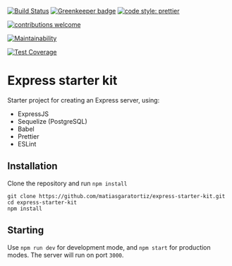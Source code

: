 [![Build Status](https://travis-ci.com/matiasgaratortiz/express-starter-kit.svg?branch=master)](https://travis-ci.com/matiasgaratortiz/express-starter-kit)
[![Greenkeeper badge](https://badges.greenkeeper.io/matiasgaratortiz/express-starter-kit.svg)](https://greenkeeper.io/)
[![code style: prettier](https://img.shields.io/badge/code_style-prettier-ff69b4.svg?style=flat)](https://github.com/prettier/prettier)

[![contributions welcome](https://img.shields.io/badge/contributions-welcome-brightgreen.svg?style=flat)](https://github.com/matiasgaratortiz/express-starter-kit/issues)

[![Maintainability](https://api.codeclimate.com/v1/badges/202e3d0d1d7c443c0d52/maintainability)](https://codeclimate.com/github/matiasgaratortiz/express-starter-kit/maintainability)

[![Test Coverage](https://api.codeclimate.com/v1/badges/202e3d0d1d7c443c0d52/test_coverage)](https://codeclimate.com/github/matiasgaratortiz/express-starter-kit/test_coverage)

# Express starter kit

Starter project for creating an Express server, using:

-   ExpressJS
-   Sequelize (PostgreSQL)
-   Babel
-   Prettier
-   ESLint

## Installation

Clone the repository and run `npm install`

```
git clone https://github.com/matiasgaratortiz/express-starter-kit.git
cd express-starter-kit
npm install
```

## Starting

Use `npm run dev` for development mode, and `npm start` for production modes. The server will run on port `3000`.
